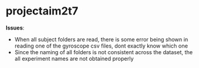 # projectaim2t7

**Issues**:

* When all subject folders are read, there is some error being shown in reading one of the gyroscope csv files, dont exactly know which one
* Since the naming of all folders is not consistent across the dataset, the all experiment names are not obtained properly
